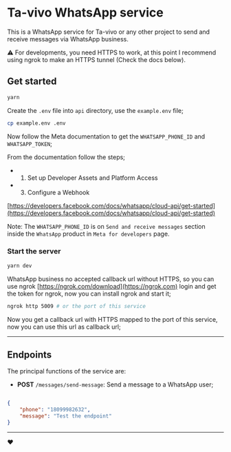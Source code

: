 # Ta-vivo WhatsApp service

This is a WhatsApp service for Ta-vivo or any other project to send and receive messages via WhatsApp business.

:warning: For developments, you need HTTPS to work, at this point I recommend using ngrok to make an HTTPS tunnel (Check the docs below).

## Get started

```bash
yarn
```

Create the `.env` file into `api` directory, use the `example.env` file;

```bash
cp example.env .env
```

Now follow the Meta documentation to get the `WHATSAPP_PHONE_ID` and `WHATSAPP_TOKEN`;

From the documentation follow the steps;

- 1. Set up Developer Assets and Platform Access
- 3. Configure a Webhook

[https://developers.facebook.com/docs/whatsapp/cloud-api/get-started](https://developers.facebook.com/docs/whatsapp/cloud-api/get-started)


Note: The `WHATSAPP_PHONE_ID` is on `Send and receive messages` section inside the `WhatsApp` product in `Meta for developers` page.

### Start the server

```bash
yarn dev
```

WhatsApp business no accepted callback url without HTTPS, so you can use ngrok [https://ngrok.com/download](https://ngrok.com) login and get the token for ngrok, now you can install ngrok and start it;

```bash
ngrok http 5009 # or the port of this service
```

Now you get a callback url with HTTPS mapped to the port of this service, now you can use this url as callback url;

---

## Endpoints

The principal functions of the service are:
- **POST** `/messages/send-message`: Send a message to a WhatsApp user;
  
```json

{
    "phone": "18099982632",
    "message": "Test the endpoint"
}
```

---
:heart:
